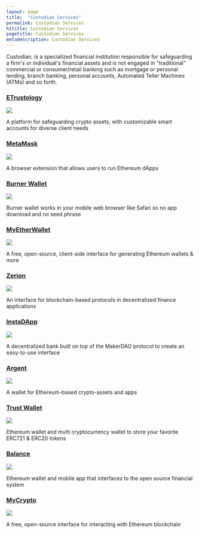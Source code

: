 ```yaml
---
layout: page
title:  "Custodian Services"
permalink: Custodian Services
h1title: Custodian Services
pagetitle: Custodian Services    
metadescription: Custodian Services
---
```

Custodian, is a specialized financial institution responsible for safeguarding a firm's or individual's financial assets and is not engaged in "traditional" commercial or consumer/retail banking such as mortgage or personal lending, branch banking, personal accounts, Automated Teller Machines (ATMs) and so forth.

### [ETrustology](https://www.trustology.io/)

![](//image.thum.io/get/width/500/crop/600/https://www.trustology.io/)

A platform for safeguarding crypto assets, with customizable smart accounts for diverse client needs

### [MetaMask](https://metamask.io/)

![](//image.thum.io/get/width/500/crop/600/https://metamask.io/)

A browser extension that allows users to run Ethereum dApps

### [Burner Wallet](https://xdai.io/)

![](//image.thum.io/get/width/500/crop/600/https://xdai.io/)

Burner wallet works in your mobile web browser like Safari so no app download and no seed phrase

### [MyEtherWallet](https://www.myetherwallet.com/)

![](//image.thum.io/get/width/500/crop/600/https://www.myetherwallet.com/)

A free, open-source, client-side interface for generating Ethereum wallets & more

### [Zerion](https://zerion.io/en)

![](//image.thum.io/get/width/500/crop/600/https://zerion.io/en)

An interface for blockchain-based protocols in decentralized finance applications

### [InstaDApp](https://instadapp.io/)

![](//image.thum.io/get/width/500/crop/600/https://instadapp.io/)

A decentralized bank built on top of the MakerDAO protocol to create an easy-to-use interface

### [Argent](https://www.argent.xyz/)

![](//image.thum.io/get/width/500/crop/600/https://www.argent.xyz/)

A wallet for Ethereum-based crypto-assets and apps

### [Trust Wallet](https://trustwallet.com/)

![](//image.thum.io/get/width/500/crop/600/https://trustwallet.com/)

Ethereum wallet and multi cryptocurrency wallet to store your favorite ERC721 & ERC20 tokens

### [Balance](https://balance.io/)

![](//image.thum.io/get/width/500/crop/600/https://balance.io/)

Ethereum wallet and mobile app that interfaces to the open source financial system

### [MyCrypto](https://mycrypto.com/account)

![](//image.thum.io/get/width/500/crop/600/https://mycrypto.com/account)

A free, open-source interface for interacting with Ethereum blockchain
